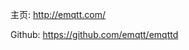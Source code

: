 主页: [http:\/\/emqtt.com\/](http://emqtt.com/)

Github: [https:\/\/github.com\/emqtt\/emqttd](https://github.com/emqtt/emqttd)



